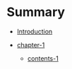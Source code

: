 # Summary

* [Introduction](README.md)

* [chapter-1](chapter1/README.md)
    * [contents-1](chapter1/README.md#contents1)
